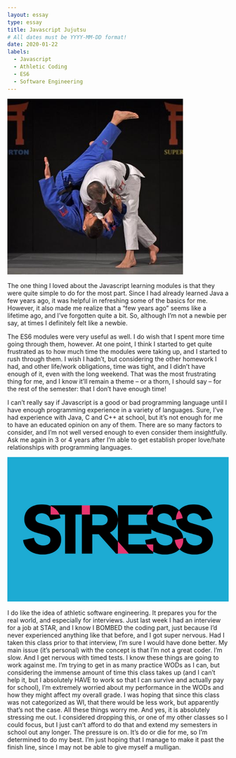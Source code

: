 ```yaml
---
layout: essay
type: essay
title: Javascript Jujutsu
# All dates must be YYYY-MM-DD format!
date: 2020-01-22
labels:
  - Javascript
  - Athletic Coding
  - ES6
  - Software Engineering
---
```


<img class="ui small left circular floated image" src="../images/jujutsu.jpg">

The one thing I loved about the Javascript learning modules is that they were quite simple to do for the most part. Since I had already learned Java a few years ago, it was helpful in refreshing some of the basics for me. However, it also made me realize that a “few years ago” seems like a lifetime ago, and I’ve forgotten quite a bit. So, although I’m not a newbie per say, at times I definitely felt like a newbie. 

The ES6 modules were very useful as well. I do wish that I spent more time going through them, however. At one point, I think I started to get quite frustrated as to how much time the modules were taking up, and I started to rush through them. I wish I hadn’t, but considering the other homework I had, and other life/work obligations, time was tight, and I didn’t have enough of it, even with the long weekend. That was the most frustrating thing for me, and I know it’ll remain a theme – or a thorn, I should say – for the rest of the semester: that I don’t have enough time! 

I can’t really say if Javascript is a good or bad programming language until I have enough programming experience in a variety of languages. Sure, I’ve had experience with Java, C and C++ at school, but it’s not enough for me to have an educated opinion on any of them. There are so many factors to consider, and I’m not well versed enough to even consider them insightfully. Ask me again in 3 or 4 years after I’m able to get establish proper love/hate relationships with programming languages.


<img class="ui small left circular floated image" src="../images/stress2.png">


I do like the idea of athletic software engineering. It prepares you for the real world, and especially for interviews. Just last week I had an interview for a job at STAR, and I know I BOMBED the coding part, just because I’d never experienced anything like that before, and I got super nervous. Had I taken this class prior to that interview, I’m sure I would have done better. My main issue (it’s personal) with the concept is that I’m not a great coder. I’m slow. And I get nervous with timed tests. I know these things are going to work against me. I’m trying to get in as many practice WODs as I can, but considering the immense amount of time this class takes up (and I can’t help it, but I absolutely HAVE to work so that I can survive and actually pay for school), I’m extremely worried about my performance in the WODs and how they might affect my overall grade. I was hoping that since this class was not categorized as WI, that there would be less work, but apparently that’s not the case. All these things worry me. And yes, it is absolutely stressing me out. I considered dropping this, or one of my other classes so I could focus, but I just can’t afford to do that and extend my semesters in school out any longer. The pressure is on. It’s do or die for me, so I’m determined to do my best. I’m just hoping that I manage to make it past the finish line, since I may not be able to give myself a mulligan.


